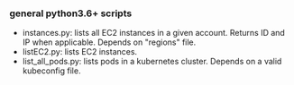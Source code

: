 ### general python3.6+ scripts
* instances.py: lists all EC2 instances in a given account. Returns ID and IP when applicable. Depends on "regions" file.
* listEC2.py: lists EC2 instances.
* list_all_pods.py: lists pods in a kubernetes cluster. Depends on a valid kubeconfig file.
